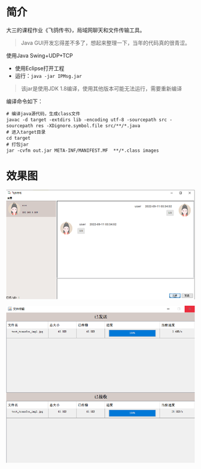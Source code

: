 # 简介

大三的课程作业《飞鸽传书》，局域网聊天和文件传输工具。

> Java GUI开发忘得差不多了，想起来整理一下，当年的代码真的很青涩。

使用Java Swing+UDP+TCP

* 使用Eclipse打开工程
* 运行：`java -jar IPMsg.jar`

> 该jar是使用JDK 1.8编译，使用其他版本可能无法运行，需要重新编译

编译命令如下：

```shell
# 编译java源代码，生成class文件
javac -d target -extdirs lib -encoding utf-8 -sourcepath src -sourcepath res -XDignore.symbol.file src/**/*.java
# 进入target目录
cd target
# 打包jar
jar -cvfm out.jar META-INF/MANIFEST.MF  **/*.class images
```

# 效果图

![](res/images/capture1.png)

![](res/images/capture2.png)